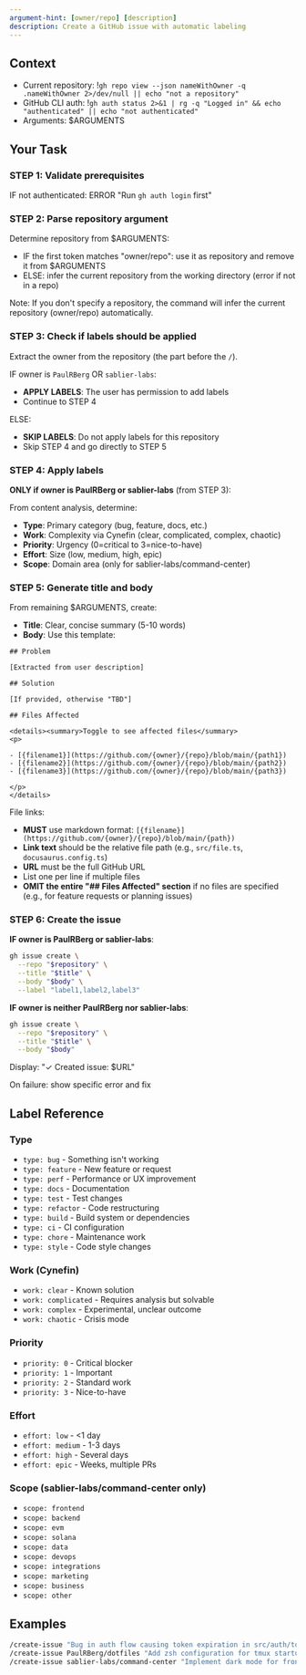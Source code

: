 ```yaml
---
argument-hint: [owner/repo] [description]
description: Create a GitHub issue with automatic labeling
---
```


## Context

- Current repository: !`gh repo view --json nameWithOwner -q .nameWithOwner 2>/dev/null || echo "not a repository"`
- GitHub CLI auth: !`gh auth status 2>&1 | rg -q "Logged in" && echo "authenticated" || echo "not authenticated"`
- Arguments: $ARGUMENTS

## Your Task

### STEP 1: Validate prerequisites

IF not authenticated: ERROR "Run `gh auth login` first"

### STEP 2: Parse repository argument

Determine repository from $ARGUMENTS:
- IF the first token matches "owner/repo": use it as repository and remove it from $ARGUMENTS
- ELSE: infer the current repository from the working directory (error if not in a repo)

Note: If you don't specify a repository, the command will infer the current repository (owner/repo) automatically.

### STEP 3: Check if labels should be applied

Extract the owner from the repository (the part before the `/`).

IF owner is `PaulRBerg` OR `sablier-labs`:
- **APPLY LABELS**: The user has permission to add labels
- Continue to STEP 4

ELSE:
- **SKIP LABELS**: Do not apply labels for this repository
- Skip STEP 4 and go directly to STEP 5

### STEP 4: Apply labels

**ONLY if owner is PaulRBerg or sablier-labs** (from STEP 3):

From content analysis, determine:
- **Type**: Primary category (bug, feature, docs, etc.)
- **Work**: Complexity via Cynefin (clear, complicated, complex, chaotic)
- **Priority**: Urgency (0=critical to 3=nice-to-have)
- **Effort**: Size (low, medium, high, epic)
- **Scope**: Domain area (only for sablier-labs/command-center)

### STEP 5: Generate title and body

From remaining $ARGUMENTS, create:
- **Title**: Clear, concise summary (5-10 words)
- **Body**: Use this template:

```
## Problem

[Extracted from user description]

## Solution

[If provided, otherwise "TBD"]

## Files Affected

<details><summary>Toggle to see affected files</summary>
<p>

- [{filename1}](https://github.com/{owner}/{repo}/blob/main/{path1})
- [{filename2}](https://github.com/{owner}/{repo}/blob/main/{path2})
- [{filename3}](https://github.com/{owner}/{repo}/blob/main/{path3})

</p>
</details>
```

File links:
- **MUST** use markdown format: `[{filename}](https://github.com/{owner}/{repo}/blob/main/{path})`
- **Link text** should be the relative file path (e.g., `src/file.ts`, `docusaurus.config.ts`)
- **URL** must be the full GitHub URL
- List one per line if multiple files
- **OMIT the entire "## Files Affected" section** if no files are specified (e.g., for feature requests or planning issues)

### STEP 6: Create the issue

**IF owner is PaulRBerg or sablier-labs**:
```bash
gh issue create \
  --repo "$repository" \
  --title "$title" \
  --body "$body" \
  --label "label1,label2,label3"
```

**IF owner is neither PaulRBerg nor sablier-labs**:
```bash
gh issue create \
  --repo "$repository" \
  --title "$title" \
  --body "$body"
```

Display: "✓ Created issue: $URL"

On failure: show specific error and fix

## Label Reference

### Type
- `type: bug` - Something isn't working
- `type: feature` - New feature or request
- `type: perf` - Performance or UX improvement
- `type: docs` - Documentation
- `type: test` - Test changes
- `type: refactor` - Code restructuring
- `type: build` - Build system or dependencies
- `type: ci` - CI configuration
- `type: chore` - Maintenance work
- `type: style` - Code style changes

### Work (Cynefin)
- `work: clear` - Known solution
- `work: complicated` - Requires analysis but solvable
- `work: complex` - Experimental, unclear outcome
- `work: chaotic` - Crisis mode

### Priority
- `priority: 0` - Critical blocker
- `priority: 1` - Important
- `priority: 2` - Standard work
- `priority: 3` - Nice-to-have

### Effort
- `effort: low` - <1 day
- `effort: medium` - 1-3 days
- `effort: high` - Several days
- `effort: epic` - Weeks, multiple PRs

### Scope (sablier-labs/command-center only)
- `scope: frontend`
- `scope: backend`
- `scope: evm`
- `scope: solana`
- `scope: data`
- `scope: devops`
- `scope: integrations`
- `scope: marketing`
- `scope: business`
- `scope: other`

## Examples

```bash
/create-issue "Bug in auth flow causing token expiration in src/auth/token.ts"
/create-issue PaulRBerg/dotfiles "Add zsh configuration for tmux startup"
/create-issue sablier-labs/command-center "Implement dark mode for frontend dashboard"
```
